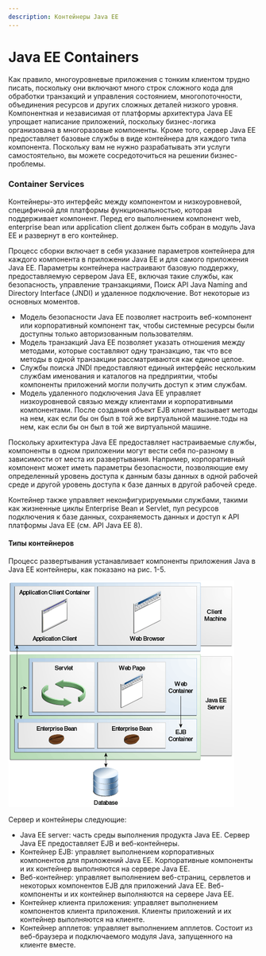 ```yaml
---
description: Контейнеры Java EE
---
```


# Java EE Containers

Как правило, многоуровневые приложения с тонким клиентом трудно писать, поскольку они включают много строк сложного кода для обработки транзакций и управления состоянием, многопоточности, объединения ресурсов и других сложных деталей низкого уровня. Компонентная и независимая от платформы архитектура Java EE упрощает написание приложений, поскольку бизнес-логика организована в многоразовые компоненты. Кроме того, сервер Java EE предоставляет базовые службы в виде контейнера для каждого типа компонента. Поскольку вам не нужно разрабатывать эти услуги самостоятельно, вы можете сосредоточиться на решении бизнес-проблемы.

### Container Services

Контейнеры-это интерфейс между компонентом и низкоуровневой, специфичной для платформы функциональностью, которая поддерживает компонент. Перед его выполнением компонент web, enterprise bean или application client должен быть собран в модуль Java EE и развернут в его контейнер.

Процесс сборки включает в себя указание параметров контейнера для каждого компонента в приложении Java EE и для самого приложения Java EE. Параметры контейнера настраивают базовую поддержку, предоставляемую сервером Java EE, включая такие службы, как безопасность, управление транзакциями, Поиск API Java Naming and Directory Interface \(JNDI\) и удаленное подключение. Вот некоторые из основных моментов.

* Модель безопасности Java EE позволяет настроить веб-компонент или корпоративный компонент так, чтобы системные ресурсы были доступны только авторизованным пользователям.
* Модель транзакций Java EE позволяет указать отношения между методами, которые составляют одну транзакцию, так что все методы в одной транзакции рассматриваются как единое целое.
* Службы поиска JNDI предоставляют единый интерфейс нескольким службам именования и каталогов на предприятии, чтобы компоненты приложений могли получить доступ к этим службам.
* Модель удаленного подключения Java EE управляет низкоуровневой связью между клиентами и корпоративными компонентами. После создания объект EJB клиент вызывает методы на нем, как если бы он был в той же виртуальной машине.тоды на нем, как если бы он был в той же виртуальной машине.

Поскольку архитектура Java EE предоставляет настраиваемые службы, компоненты в одном приложении могут вести себя по-разному в зависимости от места их развертывания. Например, корпоративный компонент может иметь параметры безопасности, позволяющие ему определенный уровень доступа к данным базы данных в одной рабочей среде и другой уровень доступа к базе данных в другой рабочей среде.

Контейнер также управляет неконфигурируемыми службами, такими как жизненные циклы Enterprise Bean и Servlet, пул ресурсов подключения к базе данных, сохраняемость данных и доступ к API платформы Java EE \(см. API Java EE 8\).

#### Типы контейнеров

Процесс развертывания устанавливает компоненты приложения Java в Java ЕЕ контейнеры, как показано на рис. 1-5.

![ &#x420;&#x438;&#x441;. 1-5 &#x441;&#x435;&#x440;&#x432;&#x435;&#x440; &#x438; &#x43A;&#x43E;&#x43D;&#x442;&#x435;&#x439;&#x43D;&#x435;&#x440;&#x44B; Java EE](../../../../.gitbook/assets/image%20%284%29.png)

Сервер и контейнеры следующие:

* Java EE server: часть среды выполнения продукта Java EE. Сервер Java EE предоставляет EJB и веб-контейнеры.
* Контейнер EJB: управляет выполнением корпоративных компонентов для приложений Java EE. Корпоративные компоненты и их контейнер выполняются на сервере Java EE.
* Веб-контейнер: управляет выполнением веб-страниц, сервлетов и некоторых компонентов EJB для приложений Java EE. Веб-компоненты и их контейнер выполняются на сервере Java EE.
* Контейнер клиента приложения: управляет выполнением компонентов клиента приложения. Клиенты приложений и их контейнер выполняются на клиенте.
* Контейнер апплетов: управляет выполнением апплетов. Состоит из веб-браузера и подключаемого модуля Java, запущенного на клиенте вместе.

